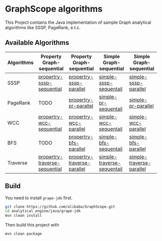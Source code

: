 # GraphScope algorithms

[pro-sssp-seq]: src/main/java/com/alibaba/graphscope/example/property/sssp/PropertySSSPVertexData.java
[pro-sssp-pra]: src/main/java/com/alibaba/graphscope/example/property/sssp/ParallelPropertySSSPVertexData.java
[sim-sssp-seq]: src/main/java/com/alibaba/graphscope/example/simple/sssp/SSSPDefault.java
[sim-sssp-par]: src/main/java/com/alibaba/graphscope/example/simple/sssp/SSSPParallel.java
[pro-pr-par]: src/main/java/com/alibaba/graphscope/example/property/pagerank/ParallelPropertyPageRankVertexData.java
[sim-pr-seq]: src/main/java/com/alibaba/graphscope/example/simple/pagerank/PageRankDefault.java
[sim-pr-par]: src/main/java/com/alibaba/graphscope/example/simple/pagerank/PageRankParallel.java

[pro-bfs-par]: src/main/java/com/alibaba/graphscope/example/property/bfs/ParallelPropertyBfsVertexData.java
[sim-bfs-seq]: src/main/java/com/alibaba/graphscope/example/simple/bfs/BFSDefault.java
[sim-bfs-par]: src/main/java/com/alibaba/graphscope/example/simple/bfs/BFSParallel.java
[pro-wcc-seq]: src/main/java/com/alibaba/graphscope/example/property/wcc/PropertyWCCVertexData.java
[pro-wcc-par]: src/main/java/com/alibaba/graphscope/example/property/wcc/ParallelPropertyWCCVertexData.java
[sim-wcc-seq]: src/main/java/com/alibaba/graphscope/example/simple/wcc/WCCDefault.java
[sim-wcc-par]: src/main/java/com/alibaba/graphscope/example/simple/wcc/WCCParallel.java

[pro-tra-seq]: src/main/java/com/alibaba/graphscope/example/property/traverse/PropertyTraverseVertexData.java
[pro-tra-par]: src/main/java/com/alibaba/graphscope/example/property/traverse/ParallelPropertyTraverseVertexData.java
[sim-tra-seq]: src/main/java/com/alibaba/graphscope/example/simple/traverse/TraverseDefault.java
[sim-tra-par]: src/main/java/com/alibaba/graphscope/example/simple/traverse/TraverseParallel.java

This Project contains the Java implementation of sample Graph analytical algorithms like SSSP, PageRank, e.t.c.

## Available Algorithms

| Algorithms | Property Graph-sequential 	               | Property Graph-sequential 	               | Simple Graph-sequential 	                | Simple Graph-sequential 	          |
|------------|---------------------------	               |---------------------------	               |-------------------------	                |-------------------------	          |
| SSSP       | [propertry-sssp-sequential][pro-sssp-seq]   |  [propertry-sssp-parallel][pro-sssp-pra]  | [simple-sssp-sequentail][sim-sssp-seq]  	|[simple-sssp-parallel][sim-sssp-par]  |
| PageRank   | TODO                                        | [propertry-pr-parallel][pro-pr-par]       | [simple-pr-sequentail][sim-pr-seq]	        |[simple-pr-parallel][sim-pr-par]  |
| WCC        |[propertry-wcc-sequential][pro-wcc-seq]      | [propertry-wcc-parallel][pro-wcc-par]     | [simple-wcc-sequentail][sim-wcc-seq]	    |[simple-wcc-parallel][sim-wcc-par]  |
| BFS        | TODO     | [propertry-bfs-parallel][pro-bfs-par]     | [simple-bfs-sequentail][sim-bfs-seq]	    |[simple-bfs-parallel][sim-bfs-par]  |
| Traverse   |[propertry-traverse-sequential][pro-tra-seq] | [propertry-traverse-parallel][pro-tra-par]| [simple-traverse-sequentail][sim-tra-seq]	|[simple-traverse-parallel][sim-tra-par] |


## Build

You need to install `grape-jdk` first.

```bash
git clone https://github.com/alibaba/GraphScope.git
cd analytical_engine/java/grape-jdk
mvn clean install
```

Then build this project with

```bash
mvn clean package
```